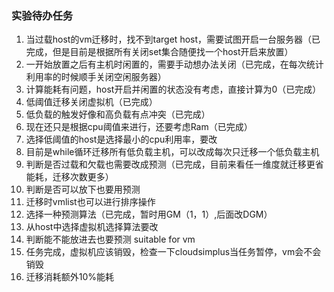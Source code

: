 ### 实验待办任务

1. 当过载host的vm迁移时，找不到target host，需要试图开启一台服务器（已完成，但是目前是根据所有关闭set集合随便找一个host开启来放置）
2. 一开始放置之后有主机时闲置的，需要手动想办法关闭（已完成，在每次统计利用率的时候顺手关闭空闲服务器）
3. 计算能耗有问题，host开启并闲置的状态没有考虑，直接计算为0（已完成）
4. 低阈值迁移关闭虚拟机（已完成）
5. 低负载的触发好像和高负载有点冲突（已完成）
6. 现在还只是根据cpu阈值来进行，还要考虑Ram（已完成）
7. 选择低阈值的host是选择最小的cpu利用率，要改
8. 目前是while循环迁移所有低负载主机，可以改成每次只迁移一个低负载主机
9. 判断是否过载和欠载也需要改成预测（已完成，目前来看任一维度就迁移更省能耗，迁移次数更多）
10. 判断是否可以放下也要用预测
11. 迁移时vmlist也可以进行排序操作
12. 选择一种预测算法（已完成，暂时用GM（1，1）,后面改DGM）
13. 从host中选择虚拟机选择算法要改
14. 判断能不能放进去也要预测 suitable for vm
15. 任务完成，虚拟机应该销毁，检查一下cloudsimplus当任务暂停，vm会不会销毁
16. 迁移消耗额外10%能耗
